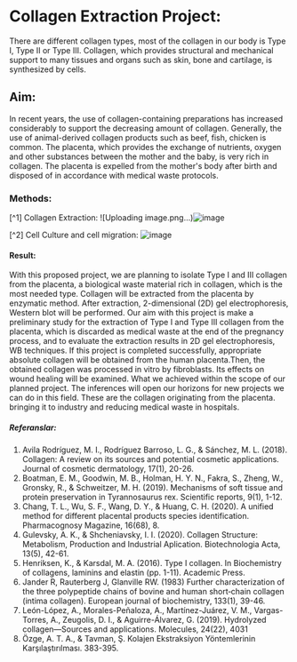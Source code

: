# Collagen Extraction Project:
There are different collagen types, most of the collagen in our body is Type I, Type II or Type III. Collagen, which provides structural and mechanical support to many tissues and organs such as skin, bone and cartilage, is synthesized by cells. 

## Aim:
In recent years, the use of collagen-containing preparations has increased considerably to support the decreasing amount of collagen. Generally, the use of animal-derived collagen products such as beef, fish, chicken is common. The placenta, which provides the exchange of nutrients, oxygen and other substances between the mother and the baby, is very rich in collagen. The placenta is expelled from the mother's body after birth and disposed of in accordance with medical waste protocols. 

### Methods: 

[^1] Collagen Extraction:
![Uploading image.png…)![image](https://github.com/sema-taktakoglu/Nursema/assets/147664640/423e40a7-5134-468e-9587-02c58a6f2e97)

[^2] Cell Culture and cell migration:
![image](https://github.com/sema-taktakoglu/Nursema/assets/147664640/bb32b430-875c-4c84-b775-70e3a47c4e78)

#### Result:
With this proposed project, we are planning to isolate Type I and III collagen from the placenta, a biological waste material rich in collagen, which is the most needed type. Collagen will be extracted from the placenta by enzymatic method. After extraction, 2-dimensional (2D) gel electrophoresis, Western blot will be performed. Our aim with this project is make a preliminary study for the extraction of Type I and Type III collagen from the placenta, which is discarded as medical waste at the end of the pregnancy process, and to evaluate the extraction results in 2D gel electrophoresis, WB techniques. If this project is completed successfully,  appropriate absolute collagen  will be obtained from the human placenta.Then, the obtained collagen was processed in vitro by fibroblasts. Its effects on wound healing will be examined. What we achieved within the scope of our planned project. The inferences will open our horizons for new projects we can do in this field. These are the collagen originating from the placenta.
bringing it to industry and reducing medical waste in hospitals.

##### Referanslar:

1. Avila Rodríguez, M. I., Rodríguez Barroso, L. G., & Sánchez, M. L. (2018). Collagen: A
review on its sources and potential cosmetic applications. Journal of cosmetic dermatology,
17(1), 20-26.
2. Boatman, E. M., Goodwin, M. B., Holman, H. Y. N., Fakra, S., Zheng, W., Gronsky, R., &
Schweitzer, M. H. (2019). Mechanisms of soft tissue and protein preservation in Tyrannosaurus
rex. Scientific reports, 9(1), 1-12.
3. Chang, T. L., Wu, S. F., Wang, D. Y., & Huang, C. H. (2020). A unified method for different
placental products species identification. Pharmacognosy Magazine, 16(68), 8.
4. Gulevsky, A. K., & Shcheniavsky, I. I. (2020). Collagen Structure: Metabolism, Production and
Industrial Aplication. Biotechnologia Acta, 13(5), 42-61.
5. Henriksen, K., & Karsdal, M. A. (2016). Type I collagen. In Biochemistry of collagens, laminins
and elastin (pp. 1-11). Academic Press.
6. Jander R, Rauterberg J, Glanville RW. (1983) Further characterization of the three polypeptide
chains of bovine and human short‐chain collagen (intima collagen). European journal of
biochemistry, 133(1), 39-46.
7. León-López, A., Morales-Peñaloza, A., Martínez-Juárez, V. M., Vargas-Torres, A., Zeugolis, D.
I., & Aguirre-Álvarez, G. (2019). Hydrolyzed collagen—Sources and applications. Molecules,
24(22), 4031
8. Özge, A. T. A., & Tavman, Ş. Kolajen Ekstraksiyon Yöntemlerinin Karşılaştırılması. 383-395.







 









 

